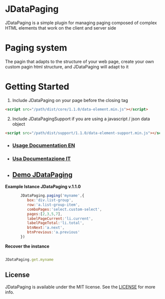 # JDataPaging
JDataPaging is a simple plugin for managing paging composed of complex HTML elements that work on the client and server side

# Paging system
The pagin that adapts to the structure of your web page, create your own custom pagin html structure, and JDataPaging will adapt to it

# Getting Started

1. Include JDataPaging on your page before the closing </body> tag
```html
<script src="/path/dist/core/1.1.0/data-element.min.js"></script>
```
2. Include JDataPagingSupport if you are using a javascript / json data object 
```html
<script src="/path/dist/support/1.1.0/data-element-support.min.js"></script>
```



* ### [Usage Documentation EN](https://github.com/mssalvo/JDataPaging/blob/master/translate/en/doc.md)
* ### [Usa Documentazione IT](https://github.com/mssalvo/JDataPaging/blob/master/translate/it/doc.md)

* ## [Demo JDataPaging](https://mssalvo.github.io/JDataPaging/index.html)
 
 
__Example Istance JDataPaging v.1.1.0__
 
 ```js
        JDataPaging.paging('myname',{
           box:'div.list-group',  
           row:'a.list-group-item',  
           comboPages:'select.custom-select',   
           pages:[2,3,5,7],  
           labelPageCurrent:'li.current',  
           labelPageTotal:'li.total',   
           btnNext:'a.next',  
           btnPrevious:'a.previous' 
        })
 ```        
__Recover the instance__

 ```js
 
 JDataPaging.get.myname
 
 ```
 
 
 ## License

JDataPaging is available under the MIT license. See the [LICENSE](https://github.com/mssalvo/JDataPaging/blob/master/LICENSE) for more info.


